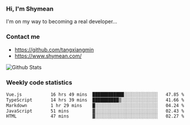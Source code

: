 ### Hi, I'm Shymean

I'm on my way to becoming a real developer...

### Contact me

- <https://github.com/tangxiangmin>
- <https://www.shymean.com/>

![Github Stats](https://github-readme-stats.vercel.app/api?username=tangxiangmin&show_icons=true&theme=dark)


###  Weekly code statistics

<!--START_SECTION:waka-->

```txt
Vue.js           16 hrs 49 mins  ████████████░░░░░░░░░░░░░   47.85 %
TypeScript       14 hrs 39 mins  ██████████▒░░░░░░░░░░░░░░   41.66 %
Markdown         1 hr 29 mins    █░░░░░░░░░░░░░░░░░░░░░░░░   04.24 %
JavaScript       51 mins         ▓░░░░░░░░░░░░░░░░░░░░░░░░   02.43 %
HTML             47 mins         ▓░░░░░░░░░░░░░░░░░░░░░░░░   02.27 %
```

<!--END_SECTION:waka-->